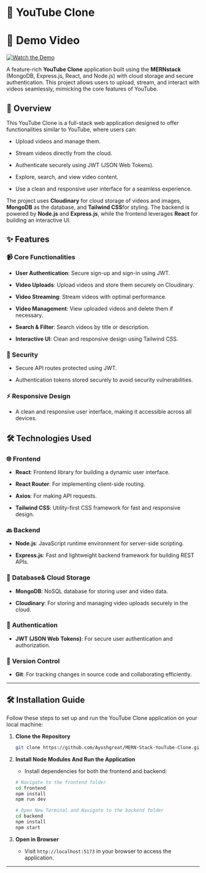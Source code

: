 🎥 YouTube Clone
================

# 🚀 Demo Video  

[![Watch the Demo](https://via.placeholder.com/800x400?text=Watch+Demo+Video)](https://res.cloudinary.com/dh3mvhvpp/video/upload/v1737743374/jg1amp3mkvcpkieyggdk.mp4)  


A feature-rich **YouTube Clone** application built using the **MERNstack** (MongoDB, Express.js, React, and Node.js)
 with cloud storage and secure authentication. This project allows users to upload, stream, and interact with videos 
 seamlessly, mimicking the core features of YouTube.

🚀 Overview
-----------

This YouTube Clone is a full-stack web application designed to offer functionalities similar to YouTube, 
where users can:

*   Upload videos and manage them.
    

*   Stream videos directly from the cloud.
    

*   Authenticate securely using JWT (JSON Web Tokens).
    

*   Explore, search, and view video content.
    

*   Use a clean and responsive user interface for a seamless experience.
    

The project uses **Cloudinary** for cloud storage of videos and images, 
**MongoDB** as the database, and **Tailwind CSS**for styling. 
The backend is powered by **Node.js** and **Express.js**,
while the frontend leverages **React** for building an interactive UI.

✨ Features
----------

### 📹 Core Functionalities

*   **User Authentication**: Secure sign-up and sign-in using JWT.
    

*   **Video Uploads**: Upload videos and store them securely on Cloudinary.
    

*   **Video Streaming**: Stream videos with optimal performance.
    

*   **Video Management**: View uploaded videos and delete them if necessary.
    

*   **Search & Filter**: Search videos by title or description.
    

*   **Interactive UI**: Clean and responsive design using Tailwind CSS.
    

### 🔐 Security

*   Secure API routes protected using JWT.
    

*   Authentication tokens stored securely to avoid security vulnerabilities.
    

### ⚡ Responsive Design

*   A clean and responsive user interface, making it accessible across all devices.
    

🛠️ Technologies Used
---------------------

### 🌐 **Frontend**

*   **React**: Frontend library for building a dynamic user interface.
    

*   **React Router**: For implementing client-side routing.
    

*   **Axios**: For making API requests.
    

*   **Tailwind CSS**: Utility-first CSS framework for fast and responsive design.
    

### 🔙 **Backend**

*   **Node.js**: JavaScript runtime environment for server-side scripting.
    

*   **Express.js**: Fast and lightweight backend framework for building REST APIs.
    

### 💾 **Database& Cloud Storage**

*   **MongoDB**: NoSQL database for storing user and video data.
    

*   **Cloudinary**: For storing and managing video uploads securely in the cloud.
    

### 🔐 **Authentication**

*   **JWT (JSON Web Tokens)**: For secure user authentication and authorization.
  
### 🧰 **Version Control**

*   **Git**: For tracking changes in source code and collaborating efficiently.


---

## 🛠️ **Installation Guide**

Follow these steps to set up and run the YouTube Clone application on your local machine:

1. **Clone the Repository**

   ```bash
   git clone https://github.com/Ayushgreat/MERN-Stack-YouTube-Clone.git
   ```

2. **Install Node Modules And Run the Application**
   - Install dependencies for both the frontend and backend:

   ```bash
   # Navigate to the frontend folder
   cd frontend
   npm install
   npm run dev

   # Open New Terminal and Navigate to the backend folder 
   cd backend
   npm install
   npm start
   ```

3. **Open in Browser**

   - Visit `http://localhost:5173` in your browser to access the application.

---



